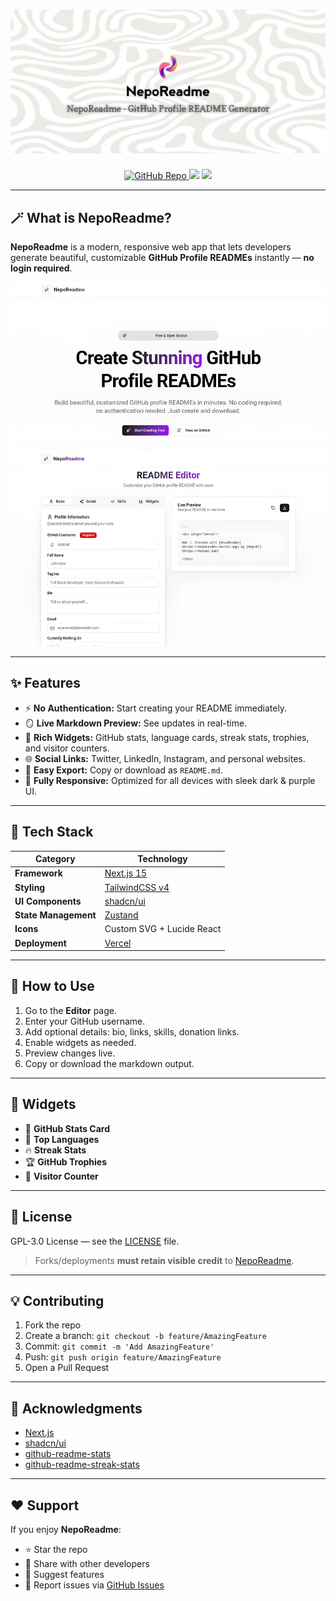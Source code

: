 <div align="center">
  <h1>
    <img src="https://raw.githubusercontent.com/Sandipeyy/neporeadme/main/public/og-image.png" width="656px"><br/>
  </h1>
  
  <a href="https://github.com/nepoai/neporeadme" target="_blank">
    <img alt="GitHub Repo" src="https://img.shields.io/badge/NepoReadme-GPL--3.0-purple" />
  </a>
  <img src="https://img.shields.io/website?url=https%3A%2F%2Fneporeadme.vercel.app&style=flat" />
  <img src="https://img.shields.io/github/languages/code-size/Sandipeyy/neporeadme?logo=github&style=flat" />
</div>

---

## 🪄 What is NepoReadme?

**NepoReadme** is a modern, responsive web app that lets developers generate beautiful, customizable **GitHub Profile READMEs** instantly — **no login required**.

![Preview](https://raw.githubusercontent.com/Sandipeyy/neporeadme/main/public/preview.png)

---

## ✨ Features

- ⚡ **No Authentication:** Start creating your README immediately.  
- 🪞 **Live Markdown Preview:** See updates in real-time.  
- 💎 **Rich Widgets:** GitHub stats, language cards, streak stats, trophies, and visitor counters.  
- 🌐 **Social Links:** Twitter, LinkedIn, Instagram, and personal websites.  
- 💾 **Easy Export:** Copy or download as `README.md`.  
- 📱 **Fully Responsive:** Optimized for all devices with sleek dark & purple UI.

---

## 🧠 Tech Stack

| Category | Technology |
|-----------|-------------|
| **Framework** | [Next.js 15](https://nextjs.org/) |
| **Styling** | [TailwindCSS v4](https://tailwindcss.com/) |
| **UI Components** | [shadcn/ui](https://ui.shadcn.com/) |
| **State Management** | [Zustand](https://zustand-demo.pmnd.rs/) |
| **Icons** | Custom SVG + Lucide React |
| **Deployment** | [Vercel](https://vercel.com) |

---

## 🧩 How to Use

1. Go to the **Editor** page.  
2. Enter your GitHub username.  
3. Add optional details: bio, links, skills, donation links.  
4. Enable widgets as needed.  
5. Preview changes live.  
6. Copy or download the markdown output.

---

## 🧱 Widgets

- 🧮 **GitHub Stats Card**  
- 🧰 **Top Languages**  
- 🔥 **Streak Stats**  
- 🏆 **GitHub Trophies**  
- 👀 **Visitor Counter**

---

## 🧾 License

GPL-3.0 License — see the [LICENSE](LICENSE) file.  

> Forks/deployments **must retain visible credit** to [NepoReadme](https://github.com/Sandipeyy/neporeadme).

---

## 💡 Contributing

1. Fork the repo  
2. Create a branch: `git checkout -b feature/AmazingFeature`  
3. Commit: `git commit -m 'Add AmazingFeature'`  
4. Push: `git push origin feature/AmazingFeature`  
5. Open a Pull Request  

---

## 🧭 Acknowledgments

- [Next.js](https://nextjs.org/)  
- [shadcn/ui](https://ui.shadcn.com/)  
- [github-readme-stats](https://github.com/anuraghazra/github-readme-stats)  
- [github-readme-streak-stats](https://github.com/DenverCoder1/github-readme-streak-stats)

---

## ❤️ Support

If you enjoy **NepoReadme**:

- ⭐ Star the repo  
- 🔁 Share with other developers  
- 🧠 Suggest features  
- 🐛 Report issues via [GitHub Issues](https://github.com/nepoai/neporeadme/issues)
